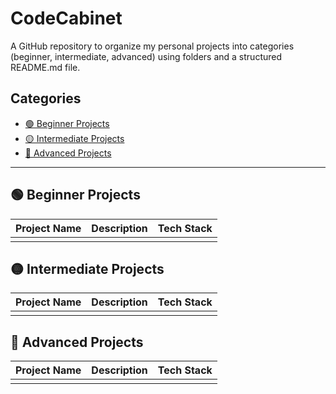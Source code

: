 # CodeCabinet
A GitHub repository to organize my personal projects into categories (beginner, intermediate, advanced) using folders and a structured README.md file.

## Categories
- [🟢 Beginner Projects](beginner/)  
- [🟡 Intermediate Projects](intermediate/)  
- [🔴 Advanced Projects](advanced/)  

---

## 🟢 Beginner Projects
| Project Name | Description | Tech Stack |
|--------------|-------------|------------|
||||

## 🟡 Intermediate Projects
| Project Name | Description | Tech Stack |
|--------------|-------------|------------|
||||

## 🔴 Advanced Projects
| Project Name | Description | Tech Stack |
|--------------|-------------|------------|
||||
